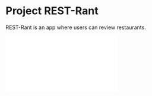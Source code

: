 # Project REST-Rant

REST-Rant is an app where users can review restaurants.

![This is the index.js coding.](/Users/rebeccacoburn/Desktop/backEnd/rest-rant/index.js)
